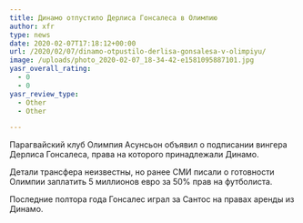 ```yaml
---
title: Динамо отпустило Дерлиса Гонсалеса в Олимпию
author: xfr
type: news
date: 2020-02-07T17:18:12+00:00
url: /2020/02/07/dinamo-otpustilo-derlisa-gonsalesa-v-olimpiyu/
image: /uploads/photo_2020-02-07_18-34-42-e1581095887101.jpg
yasr_overall_rating:
  - 0
  - 0
yasr_review_type:
  - Other
  - Other

---
```

Парагвайский клуб Олимпия Асунсьон объявил о подписании вингера Дерлиса Гонсалеса, права на которого принадлежали Динамо.

Детали трансфера неизвестны, но ранее СМИ писали о готовности Олимпии заплатить 5 миллионов евро за 50% прав на футболиста.

Последние полтора года Гонсалес играл за Сантос на правах аренды из Динамо.